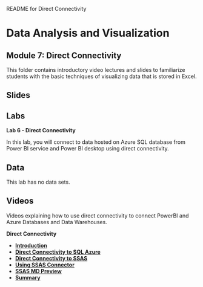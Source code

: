 README for Direct Connectivity 
# Data Analysis and Visualization
## Module 7: Direct Connectivity

This folder contains introductory video lectures and slides to familiarize students with the basic techniques of visualizing data that is stored in Excel.

## Slides  

## Labs

**Lab 6 - Direct Connectivity** 

In this lab, you will connect to data hosted on Azure SQL database from Power BI service and Power BI desktop using direct connectivity.

## Data

This lab has no data sets.

## Videos  

Videos explaining how to use direct connectivity to connect PowerBI and Azure Databases and Data Warehouses.

**Direct Connectivity**

- **[Introduction](https://youtu.be/EKewOxnYkns)**
- **[Direct Connectivity to SQL Azure](https://youtu.be/ayhKcc4OzNI)**
- **[Direct Connectivity to SSAS](https://youtu.be/knapeDm5JoI)**
- **[Using SSAS Connector](https://youtu.be/jCmvSB1Mig0)**
- **[SSAS MD Preview](https://youtu.be/MGjr0sRLfoE)**
- **[Summary](https://youtu.be/p7rwFHRTtDM)**
